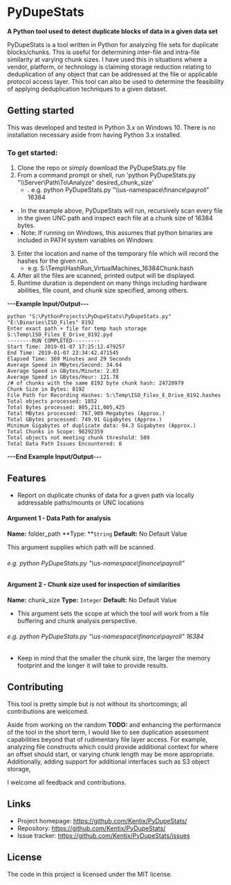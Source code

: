 # PyDupeStats
**A Python tool used to detect duplicate blocks of data in a given data set**

PyDupeStats is a tool written in Python for analyzing file sets for duplicate blocks/chunks. This is useful for determining inter-file and intra-file similarity at varying chunk sizes.
I have used this in situations where a vendor, platform, or technology is claiming storage reduction relating to deduplication of any object that can be addressed at the file or applicable protocol access layer. This tool can also be used to determine the feasibility of applying deduplication techniques to a given dataset.


## Getting started

This was developed and tested in Python 3.x on Windows 10. There is no installation necessary aside from having Python 3.x installed.

### To get started:

1. Clone the repo or simply download the PyDupeStats.py file
2. From a command prompt or shell, run 'python PyDupeStats.py "\\\\Server\Path\To\Analyze" desired_chunk_size'
    * . e.g. python PyDupeStats.py "\\\\us-namespace\finance\payroll" 16384
* . In the example above, PyDupeStats will run, recursively scan every file in the given UNC path and inspect each file at a chunk size of 16384 bytes.
* . Note: If running on Windows, this assumes that python binaries are included in PATH system variables on Windows
3. Enter the location and name of the temporary file which will record the hashes for the given run.
    *  e.g. S:\Temp\HashRun_VirtualMachines_16384Chunk.hash
4. After all the files are scanned, printed output will be displayed.
5. Runtime duration is dependent on many things including hardware abilities, file count, and chunk size specified, among others.

**---Example Input/Output---**

    python "S:\PythonProjects\PyDupeStats\PyDupeStats.py" "E:\Binaries\ISO_Files" 8192
    Enter exact path + file for temp hash storage S:\Temp\ISO_Files_E_Drive_8192.pyd
    --------RUN COMPLETED---------
    Start Time: 2019-01-07 17:25:12.479257
    End Time: 2019-01-07 23:34:42.471545
    Elapsed Time: 369 Minutes and 29 Seconds
    Average Speed in MBytes/Second: 34.64
    Average Speed in GBytes/Minute: 2.03
    Average Speed in GBytes/Hour: 121.78
    /# of chunks with the same 8192 byte chunk hash: 24720979
    Chunk Size in Bytes: 8192
    File Path for Recording Hashes: S:\Temp\ISO_Files_E_Drive_8192.hashes
    Total objects processed: 1852
    Total Bytes processed: 805,211,005,425
    Total MBytes processed: 767,909 Megabytes (Approx.)
    Total GBytes processed: 749.91 Gigabytes (Approx.)
    Minimum Gigabytes of duplicate data: 94.3 Gigabytes (Approx.)
    Total Chunks in Scope: 98292359
    Total objects not meeting chunk threshold: 509
    Total Data Path Issues Encountered: 0

**---End Example Input/Output---**

## Features

* Report on duplicate chunks of data for a given path via locally addressable paths/mounts or UNC locations

#### Argument 1 - Data Path for analysis
**Name:** folder_path
**Type: **`String`
**Default:** No Default Value

This argument supplies which path will be scanned.
###### e.g. python PyDupeStats.py "\\us-namespace\finance\payroll"

#### Argument 2 - Chunk size used for inspection of similarities
**Name:** chunk_size
**Type:** `Integer`
**Default:** No Default Value

- This argument sets the scope at which the tool will work from a file buffering and chunk analysis perspective.
###### 	e.g. python PyDupeStats.py "\\us-namespace\finance\payroll" 16384
- Keep in mind that the smaller the chunk size, the larger the memory footprint and the longer it will take to provide results.

## Contributing

This tool is pretty simple but is not without its shortcomings; all contributions are welcomed.

Aside from working on the random **TODO:** and enhancing the performance of the tool in the short term, I would like to see duplication assessment capabilities beyond that of rudimentary file layer access. For example, analyzing file constructs which could provide additional context for where an offset should start, or varying chunk length may be more appropriate. Additionally, adding support for additional interfaces such as S3 object storage, 

I welcome all feedback and contributions.


## Links

- Project homepage: https://github.com/Kentix/PyDupeStats/
- Repository: https://github.com/Kentix/PyDupeStats/
- Issue tracker: https://github.com/Kentix/PyDupeStats/issues

## License

The code in this project is licensed under the MIT license.